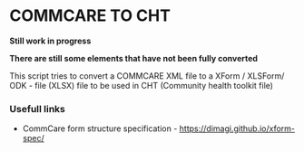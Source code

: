 # COMMCARE TO CHT

**Still work in progress**

**There are still some elements that have not been fully converted**

This script tries to convert a COMMCARE XML file to a XForm / XLSForm/ ODK - file (XLSX) file to be used in CHT (Community health toolkit file)

### Usefull links 

- CommCare form structure specification - https://dimagi.github.io/xform-spec/
